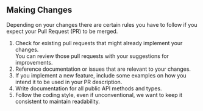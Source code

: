 ## Making Changes

Depending on your changes there are certain rules you have to follow if you expect your Pull Request (PR) to be merged.

1. Check for existing pull requests that might already implement your changes.  
    You can review those pull requests with your suggestions for improvements.
1. Reference documentation or issues that are relevant to your changes.  
1. If you implement a new feature, include some examples on how you intend it to be used in your PR description.
1. Write documentation for all public API methods and types.
1. Follow the coding style, even if unconventional, we want to keep it consistent to maintain readability.
